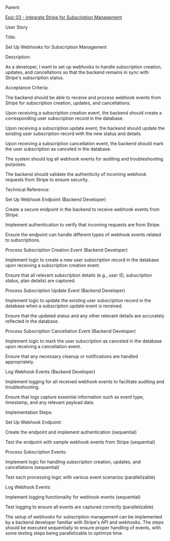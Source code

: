Parent: 

[Epic 03 - Integrate Stripe for Subscription Management](epic-03.md)

User Story

Title:

Set Up Webhooks for Subscription Management

Description:

As a developer, I want to set up webhooks to handle subscription creation, updates, and cancellations so that the backend remains in sync with Stripe's subscription status.

Acceptance Criteria:

The backend should be able to receive and process webhook events from Stripe for subscription creation, updates, and cancellations.

Upon receiving a subscription creation event, the backend should create a corresponding user subscription record in the database.

Upon receiving a subscription update event, the backend should update the existing user subscription record with the new status and details.

Upon receiving a subscription cancellation event, the backend should mark the user subscription as canceled in the database.

The system should log all webhook events for auditing and troubleshooting purposes.

The backend should validate the authenticity of incoming webhook requests from Stripe to ensure security.

Technical Reference:

Set Up Webhook Endpoint (Backend Developer)

Create a secure endpoint in the backend to receive webhook events from Stripe.

Implement authentication to verify that incoming requests are from Stripe.

Ensure the endpoint can handle different types of webhook events related to subscriptions.

Process Subscription Creation Event (Backend Developer)

Implement logic to create a new user subscription record in the database upon receiving a subscription creation event.

Ensure that all relevant subscription details (e.g., user ID, subscription status, plan details) are captured.

Process Subscription Update Event (Backend Developer)

Implement logic to update the existing user subscription record in the database when a subscription update event is received.

Ensure that the updated status and any other relevant details are accurately reflected in the database.

Process Subscription Cancellation Event (Backend Developer)

Implement logic to mark the user subscription as canceled in the database upon receiving a cancellation event.

Ensure that any necessary cleanup or notifications are handled appropriately.

Log Webhook Events (Backend Developer)

Implement logging for all received webhook events to facilitate auditing and troubleshooting.

Ensure that logs capture essential information such as event type, timestamp, and any relevant payload data.

Implementation Steps:

Set Up Webhook Endpoint:

Create the endpoint and implement authentication (sequential)

Test the endpoint with sample webhook events from Stripe (sequential)

Process Subscription Events:

Implement logic for handling subscription creation, updates, and cancellations (sequential)

Test each processing logic with various event scenarios (parallelizable)

Log Webhook Events:

Implement logging functionality for webhook events (sequential)

Test logging to ensure all events are captured correctly (parallelizable)

The setup of webhooks for subscription management can be implemented by a backend developer familiar with Stripe's API and webhooks. The steps should be executed sequentially to ensure proper handling of events, with some testing steps being parallelizable to optimize time.